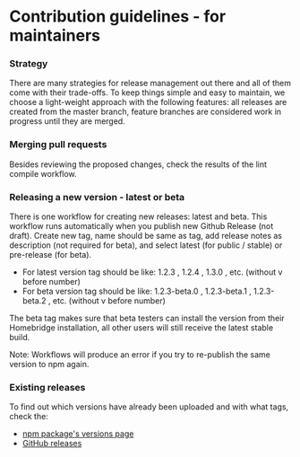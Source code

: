 # Contribution guidelines - for maintainers

### Strategy
There are many strategies for release management out there and all of them come with their trade-offs. To keep things simple and easy to maintain, we choose a light-weight approach with the following features: all releases are created from the master branch, feature branches are considered work in progress until they are merged.

### Merging pull requests
Besides reviewing the proposed changes, check the results of the lint compile workflow. 

### Releasing a new version - latest or beta

There is one workflow for creating new releases: latest and beta. This workflow runs automatically when you publish new Github Release (not draft). Create new tag, name should be same as tag, add release notes as description (not required for beta), and select latest (for public / stable) or pre-release (for beta).

- For latest version tag should be like: 1.2.3 , 1.2.4 , 1.3.0 , etc. (without v before number)
- For beta version tag should be like: 1.2.3-beta.0 , 1.2.3-beta.1 , 1.2.3-beta.2 , etc. (without v before number)

The beta tag makes sure that beta testers can install the version from their Homebridge installation, all other users will still receive the latest stable build.

Note: Workflows will produce an error if you try to re-publish the same version to npm again.

### Existing releases
To find out which versions have already been uploaded and with what tags, check the:
- [npm package's versions page](https://www.npmjs.com/package/homebridge-panasonic-ac-platform?activeTab=versions)
- [GitHub releases](https://github.com/homebridge-panasonic-ac-platform/homebridge-panasonic-ac-platform/releases)
